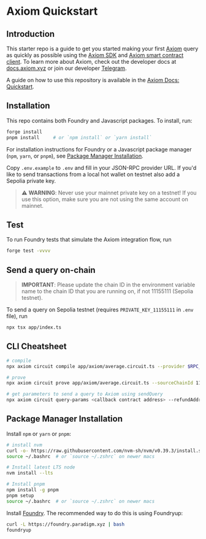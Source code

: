 # Axiom Quickstart

## Introduction

This starter repo is a guide to get you started making your first [Axiom](https://axiom.xyz) query as quickly as possible using the [Axiom SDK](https://github.com/axiom-crypto/axiom-sdk-client) and [Axiom smart contract client](https://github.com/axiom-crypto/axiom-v2-periphery). To learn more about Axiom, check out the developer docs at [docs.axiom.xyz](https://docs.axiom.xyz) or join our developer [Telegram](https://t.me/axiom_discuss).

A guide on how to use this repository is available in the [Axiom Docs: Quickstart](https://docs.axiom.xyz/introduction/quickstart).

## Installation

This repo contains both Foundry and Javascript packages. To install, run:

```bash
forge install
pnpm install     # or `npm install` or `yarn install`
```

For installation instructions for Foundry or a Javascript package manager (`npm`, `yarn`, or `pnpm`), see [Package Manager Installation](#package-manager-installation).

Copy `.env.example` to `.env` and fill in your JSON-RPC provider URL. If you'd like to send transactions from a local hot wallet on testnet also add a Sepolia private key.

> ⚠️ **WARNING**: Never use your mainnet private key on a testnet! If you use this option, make sure you are not using the same account on mainnet.

## Test

To run Foundry tests that simulate the Axiom integration flow, run

```bash
forge test -vvvv
```

## Send a query on-chain

> **IMPORTANT**: Please update the chain ID in the environment variable name to the chain ID that you are running on, if not 11155111 (Sepolia testnet).

To send a query on Sepolia testnet (requires `PRIVATE_KEY_11155111` in `.env` file), run

```bash
npx tsx app/index.ts 
```

## CLI Cheatsheet

```bash
# compile
npx axiom circuit compile app/axiom/average.circuit.ts --provider $RPC_URL_11155111

# prove
npx axiom circuit prove app/axiom/average.circuit.ts --sourceChainId 11155111 --provider $RPC_URL_11155111

# get parameters to send a query to Axiom using sendQuery
npx axiom circuit query-params <callback contract address> --refundAddress <your Sepolia wallet address> --sourceChainId 11155111 --provider $RPC_URL_11155111
```

## Package Manager Installation

Install `npm` or `yarn` or `pnpm`:

```bash
# install nvm
curl -o- https://raw.githubusercontent.com/nvm-sh/nvm/v0.39.3/install.sh | bash
source ~/.bashrc  # or `source ~/.zshrc` on newer macs

# Install latest LTS node
nvm install --lts

# Install pnpm
npm install -g pnpm
pnpm setup
source ~/.bashrc  # or `source ~/.zshrc` on newer macs
```

Install [Foundry](https://book.getfoundry.sh/getting-started/installation). The recommended way to do this is using Foundryup:

```bash
curl -L https://foundry.paradigm.xyz | bash
foundryup
```
